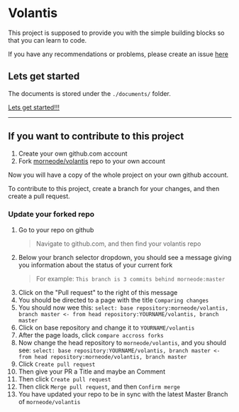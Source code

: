 # Volantis

This project is supposed to provide you with the simple building blocks so that you can learn to code.

If you have any recommendations or problems, please create an issue [here](https://github.com/morneode/volantis/issues)

## Lets get started

The documents is stored under the `./documents/` folder.

[Lets get started!!!](documents/LEARN.md)

---

## If you want to contribute to this project

1. Create your own github.com account
2. Fork [morneode/volantis](https://github.com/morneode/volantis) repo to your own account

Now you will have a copy of the whole project on your own github account.

To contribute to this project, create a branch for your changes, and then create a pull request.

### Update your forked repo

1. Go to your repo on github
   > Navigate to github.com, and then find your volantis repo
1. Below your branch selector dropdown, you should see a message giving you information about the status of your current fork
   > For example: `This branch is 3 commits behind morneode:master`
1. Click on the "Pull request" to the right of this message
1. You should be directed to a page with the title `Comparing changes`
1. You should now wee this:
   `select: base repository:morneode/volantis, branch master <- from head repository:YOURNAME/volantis, branch master`
1. Click on base repository and change it to `YOURNAME/volantis`
1. After the page loads, click `compare accross forks`
1. Now change the head repository to `morneode/volantis`, and you should see:
   `select: base repository:YOURNAME/volantis, branch master <- from head repository:morneode/volantis, branch master`
1. Click `Create pull request`
1. Then give your PR a Title and maybe an Comment
1. Then click `Create pull request`
1. Then click `Merge pull request`, and then `Confirm merge`
1. You have updated your repo to be in sync with the latest Master Branch of `morneode/volantis`
